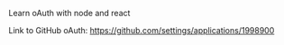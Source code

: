 Learn oAuth with node and react

Link to GitHub oAuth: https://github.com/settings/applications/1998900
